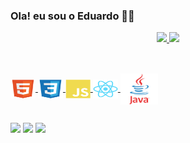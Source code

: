 ### Ola! eu sou o Eduardo 👨‍💻

<div align="center">
  <a href="https://github.com/EduardoOliveiraDev">
  <img height="150em" src="https://github-readme-stats.vercel.app/api?username=EduardoOliveiraDev&show_icons=true&theme=dark&include_all_commits=true&count_private=true"/>
  <img height="150em" src="https://github-readme-stats.vercel.app/api/top-langs/?username=EduardoOliveiraDev&layout=compact&langs_count=7&theme=dark"/>
</div>

##

<div style="display: inline_block"><br>
    <img align="center" alt="Eduardo-HTML" height="30" width="40" src="https://raw.githubusercontent.com/devicons/devicon/master/icons/html5/html5-original.svg">
    <img align="center" alt="Eduardo-CSS" height="30" width="40" src="https://raw.githubusercontent.com/devicons/devicon/master/icons/css3/css3-original.svg">
    <img align="center" alt="Eduardo-Js" height="30" width="40" src="https://raw.githubusercontent.com/devicons/devicon/master/icons/javascript/javascript-plain.svg">
    <img align="center" alt="Eduardo-REACT" height="30" width="40" src="https://raw.githubusercontent.com/devicons/devicon/master/icons/react/react-original.svg">
    <img align="center" alt="Eduardo-JAVA" height="50" width="60" src="https://raw.githubusercontent.com/devicons/devicon/master/icons/java/java-original-wordmark.svg">
    
</div>  

##

<div>
  <a href="https://www.linkedin.com/in/eduardoocostadev/" target="_blank"><img src="https://img.shields.io/badge/-LinkedIn-%230077B5?style=for-the-badge&logo=linkedin&logoColor=white" target="_blank"></a>
  <a href = "mailto:eduardooliveira.tecn@gmail.com"><img src="https://img.shields.io/badge/-Gmail-%23333?style=for-the-badge&logo=gmail&logoColor=white" target="_blank"></a>
  <a href="https://www.instagram.com/eduardo__c.o.e/" target="_blank"><img src="https://img.shields.io/badge/-Instagram-%23E4405F?style=for-the-badge&logo=instagram&logoColor=white" target="_blank"></a>


</div>

